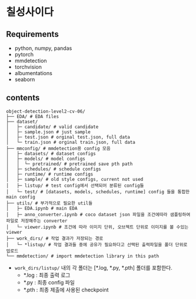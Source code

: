 # 칠성사이다

## Requirements
- python, numpy, pandas
- pytorch
- mmdetection
- torchvision
- albumentations
- seaborn

## contents
```
object-detection-level2-cv-06/
├── EDA/ # EDA files
├── dataset/
│   ├─ candidate/ # valid candidate
│   ├─ sample.json # just sample
│   ├─ test.json # orginal test.json, full data
│   └─ train.json # orginal train.json, full data
├── mmconfig/ # mmdetection용 config 모음
│   ├─ datasets/ # dataset configs
│   ├─ models/ # model configs
│   │  └─ pretrained/ # pretrained save pth path
│   ├─ schedules/ # schedule configs
│   ├─ runtime/ # runtime configs
│   ├─ sample/ # old style configs, current not used
│   ├─ listup/ # test config에서 선택되어 분류된 config들
│   └─ test/ # [datasets, models, schedules, runtime] config 들을 통합한 main config
├── utils/ # 부가적으로 필요한 util들  
│   ├─ EDA.ipynb # main EDA
│   ├─ anno_converter.ipynb # coco dataset json 파일을 조건에따라 샘플링하여 파일로 저장해주는 converter
│   └─ viewer.ipynb # 조건에 따라 이미지 단위, 오브젝트 단위로 이미지를 볼 수있는 viewer
├── work_dirs/ # 작업 결과가 저장되는 경로  
│   └─ *listup/ # 작업 결과들 중에 공유가 필요하다고 선택된 출력파일을 폴더 단위로 업로드
└── mmdetection/ # import mmdetection library in this path
```
- `work_dirs/listup/` 내의 각 폴더는 [\*.log, \*.py, \*.pth] 폴더를 포함한다.
  - \*.log : 최종 출력 로그
  - \*.py : 최종 config 파일
  - \*.pth : 최종 제출에 사용된 checkpoint
